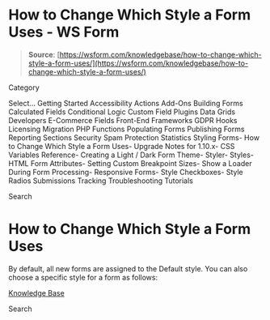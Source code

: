 # How to Change Which Style a Form Uses - WS Form

> **Source**: [https://wsform.com/knowledgebase/how-to-change-which-style-a-form-uses/](https://wsform.com/knowledgebase/how-to-change-which-style-a-form-uses/)


Category

Select...
 Getting Started Accessibility Actions Add-Ons Building Forms Calculated Fields Conditional Logic Custom Field Plugins Data Grids Developers E-Commerce Fields Front-End Frameworks GDPR Hooks Licensing Migration PHP Functions Populating Forms Publishing Forms Reporting Sections Security Spam Protection Statistics Styling Forms- How to Change Which Style a Form Uses- Upgrade Notes for 1.10.x- CSS Variables Reference- Creating a Light / Dark Form Theme- Styler- Styles- HTML Form Attributes- Setting Custom Breakpoint Sizes- Show a Loader During Form Processing- Responsive Forms- Style Checkboxes- Style Radios Submissions Tracking Troubleshooting Tutorials

Search

# How to Change Which Style a Form Uses

By default, all new forms are assigned to the Default style. You can also choose a specific style for a form as follows:

 

[Knowledge Base](https://wsform.com/knowledgebase/)

Search

